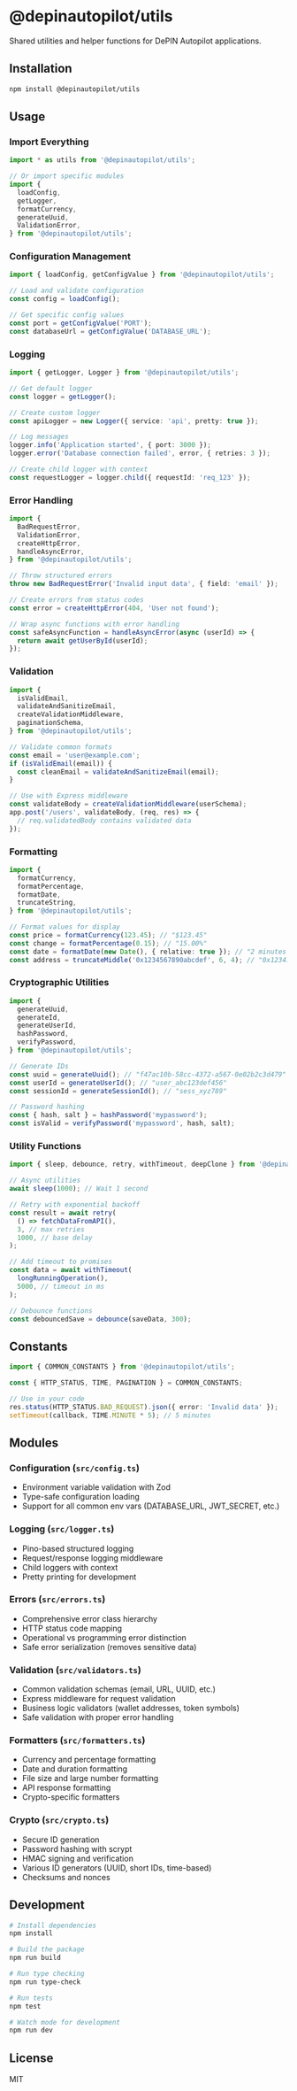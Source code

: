 # @depinautopilot/utils

Shared utilities and helper functions for DePIN Autopilot applications.

## Installation

```bash
npm install @depinautopilot/utils
```

## Usage

### Import Everything

```typescript
import * as utils from '@depinautopilot/utils';

// Or import specific modules
import {
  loadConfig,
  getLogger,
  formatCurrency,
  generateUuid,
  ValidationError,
} from '@depinautopilot/utils';
```

### Configuration Management

```typescript
import { loadConfig, getConfigValue } from '@depinautopilot/utils';

// Load and validate configuration
const config = loadConfig();

// Get specific config values
const port = getConfigValue('PORT');
const databaseUrl = getConfigValue('DATABASE_URL');
```

### Logging

```typescript
import { getLogger, Logger } from '@depinautopilot/utils';

// Get default logger
const logger = getLogger();

// Create custom logger
const apiLogger = new Logger({ service: 'api', pretty: true });

// Log messages
logger.info('Application started', { port: 3000 });
logger.error('Database connection failed', error, { retries: 3 });

// Create child logger with context
const requestLogger = logger.child({ requestId: 'req_123' });
```

### Error Handling

```typescript
import {
  BadRequestError,
  ValidationError,
  createHttpError,
  handleAsyncError,
} from '@depinautopilot/utils';

// Throw structured errors
throw new BadRequestError('Invalid input data', { field: 'email' });

// Create errors from status codes
const error = createHttpError(404, 'User not found');

// Wrap async functions with error handling
const safeAsyncFunction = handleAsyncError(async (userId) => {
  return await getUserById(userId);
});
```

### Validation

```typescript
import {
  isValidEmail,
  validateAndSanitizeEmail,
  createValidationMiddleware,
  paginationSchema,
} from '@depinautopilot/utils';

// Validate common formats
const email = 'user@example.com';
if (isValidEmail(email)) {
  const cleanEmail = validateAndSanitizeEmail(email);
}

// Use with Express middleware
const validateBody = createValidationMiddleware(userSchema);
app.post('/users', validateBody, (req, res) => {
  // req.validatedBody contains validated data
});
```

### Formatting

```typescript
import {
  formatCurrency,
  formatPercentage,
  formatDate,
  truncateString,
} from '@depinautopilot/utils';

// Format values for display
const price = formatCurrency(123.45); // "$123.45"
const change = formatPercentage(0.15); // "15.00%"
const date = formatDate(new Date(), { relative: true }); // "2 minutes ago"
const address = truncateMiddle('0x1234567890abcdef', 6, 4); // "0x1234...cdef"
```

### Cryptographic Utilities

```typescript
import {
  generateUuid,
  generateId,
  generateUserId,
  hashPassword,
  verifyPassword,
} from '@depinautopilot/utils';

// Generate IDs
const uuid = generateUuid(); // "f47ac10b-58cc-4372-a567-0e02b2c3d479"
const userId = generateUserId(); // "user_abc123def456"
const sessionId = generateSessionId(); // "sess_xyz789"

// Password hashing
const { hash, salt } = hashPassword('mypassword');
const isValid = verifyPassword('mypassword', hash, salt);
```

### Utility Functions

```typescript
import { sleep, debounce, retry, withTimeout, deepClone } from '@depinautopilot/utils';

// Async utilities
await sleep(1000); // Wait 1 second

// Retry with exponential backoff
const result = await retry(
  () => fetchDataFromAPI(),
  3, // max retries
  1000, // base delay
);

// Add timeout to promises
const data = await withTimeout(
  longRunningOperation(),
  5000, // timeout in ms
);

// Debounce functions
const debouncedSave = debounce(saveData, 300);
```

## Constants

```typescript
import { COMMON_CONSTANTS } from '@depinautopilot/utils';

const { HTTP_STATUS, TIME, PAGINATION } = COMMON_CONSTANTS;

// Use in your code
res.status(HTTP_STATUS.BAD_REQUEST).json({ error: 'Invalid data' });
setTimeout(callback, TIME.MINUTE * 5); // 5 minutes
```

## Modules

### Configuration (`src/config.ts`)

- Environment variable validation with Zod
- Type-safe configuration loading
- Support for all common env vars (DATABASE_URL, JWT_SECRET, etc.)

### Logging (`src/logger.ts`)

- Pino-based structured logging
- Request/response logging middleware
- Child loggers with context
- Pretty printing for development

### Errors (`src/errors.ts`)

- Comprehensive error class hierarchy
- HTTP status code mapping
- Operational vs programming error distinction
- Safe error serialization (removes sensitive data)

### Validation (`src/validators.ts`)

- Common validation schemas (email, URL, UUID, etc.)
- Express middleware for request validation
- Business logic validators (wallet addresses, token symbols)
- Safe validation with proper error handling

### Formatters (`src/formatters.ts`)

- Currency and percentage formatting
- Date and duration formatting
- File size and large number formatting
- API response formatting
- Crypto-specific formatters

### Crypto (`src/crypto.ts`)

- Secure ID generation
- Password hashing with scrypt
- HMAC signing and verification
- Various ID generators (UUID, short IDs, time-based)
- Checksums and nonces

## Development

```bash
# Install dependencies
npm install

# Build the package
npm run build

# Run type checking
npm run type-check

# Run tests
npm test

# Watch mode for development
npm run dev
```

## License

MIT
